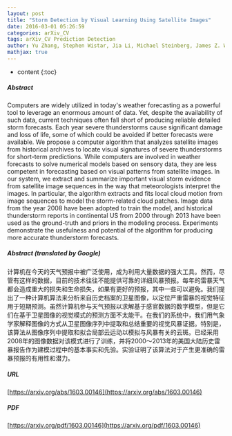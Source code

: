 ```yaml
---
layout: post
title: "Storm Detection by Visual Learning Using Satellite Images"
date: 2016-03-01 05:26:59
categories: arXiv_CV
tags: arXiv_CV Prediction Detection
author: Yu Zhang, Stephen Wistar, Jia Li, Michael Steinberg, James Z. Wang
mathjax: true
---
```


* content
{:toc}

##### Abstract
Computers are widely utilized in today's weather forecasting as a powerful tool to leverage an enormous amount of data. Yet, despite the availability of such data, current techniques often fall short of producing reliable detailed storm forecasts. Each year severe thunderstorms cause significant damage and loss of life, some of which could be avoided if better forecasts were available. We propose a computer algorithm that analyzes satellite images from historical archives to locate visual signatures of severe thunderstorms for short-term predictions. While computers are involved in weather forecasts to solve numerical models based on sensory data, they are less competent in forecasting based on visual patterns from satellite images. In our system, we extract and summarize important visual storm evidence from satellite image sequences in the way that meteorologists interpret the images. In particular, the algorithm extracts and fits local cloud motion from image sequences to model the storm-related cloud patches. Image data from the year 2008 have been adopted to train the model, and historical thunderstorm reports in continental US from 2000 through 2013 have been used as the ground-truth and priors in the modeling process. Experiments demonstrate the usefulness and potential of the algorithm for producing more accurate thunderstorm forecasts.

##### Abstract (translated by Google)
计算机在今天的天气预报中被广泛使用，成为利用大量数据的强大工具。然而，尽管有这样的数据，目前的技术往往不能提供可靠的详细风暴预报。每年的雷暴天气都会造成重大的损失和生命损失，如果有更好的预报，其中一些可以避免。我们提出了一种计算机算法来分析来自历史档案的卫星图像，以定位严重雷暴的视觉特征用于短期预测。虽然计算机参与天气预报以求解基于感官数据的数字模型，但是它们在基于卫星图像的视觉模式的预测方面不太能干。在我们的系统中，我们用气象学家解释图像的方式从卫星图像序列中提取和总结重要的视觉风暴证据。特别是，该算法从图像序列中提取和拟合局部云运动以模拟与风暴有关的云斑。已经采用2008年的图像数据对该模式进行了训练，并将2000〜2013年的美国大陆历史雷暴报告作为建模过程中的基本事实和先验。实验证明了该算法对于产生更准确的雷暴预报的有用性和潜力。

##### URL
[https://arxiv.org/abs/1603.00146](https://arxiv.org/abs/1603.00146)

##### PDF
[https://arxiv.org/pdf/1603.00146](https://arxiv.org/pdf/1603.00146)

